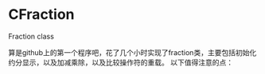 # CFraction
Fraction class  

算是github上的第一个程序吧，花了几个小时实现了fraction类，主要包括初始化约分显示，以及加减乘除，以及比较操作符的重载。
以下值得注意的点：
